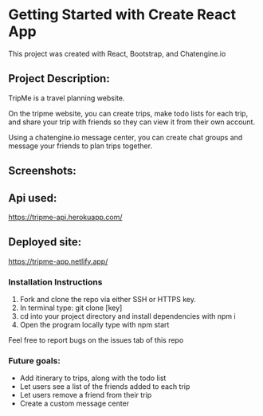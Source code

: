 # Getting Started with Create React App

This project was created with React, Bootstrap, and Chatengine.io
## Project Description:

TripMe is a travel planning website. 

On the tripme website, you can create trips, make todo lists for each trip, and share your trip with friends so they can view it from their own account.

Using a chatengine.io message center, you can create chat groups and message your friends to plan trips together.

## Screenshots:



## Api used:
https://tripme-api.herokuapp.com/
## Deployed site:
https://tripme-app.netlify.app/


### Installation Instructions

1. Fork and clone the repo via either SSH or HTTPS key.
2. In terminal type: git clone [key]
3. cd into your project directory and install dependencies with npm i
4. Open the program locally type with npm start

Feel free to report bugs on the issues tab of this repo

### Future goals:

- Add itinerary to trips, along with the todo list
- Let users see a list of the friends added to each trip
- Let users remove a friend from their trip
- Create a custom message center